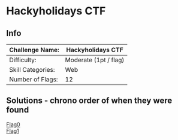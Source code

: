 # Hackyholidays CTF

## Info
| Challenge Name: | Hackyholidays CTF |
| ---- | ---- |  
| Difficulty: | Moderate (1pt / flag) |  
| Skill Categories: | Web |  
| Number of Flags: | 12 |

## Solutions - chrono order of when they were found
[Flag0](Flag0.md)   
[Flag1](Flag1.md)
